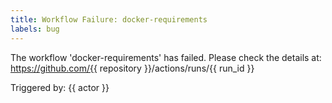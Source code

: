 ```yaml
---
title: Workflow Failure: docker-requirements
labels: bug
---
```

The workflow 'docker-requirements' has failed.
Please check the details at: https://github.com/{{ repository }}/actions/runs/{{ run_id }}

Triggered by: {{ actor }}
